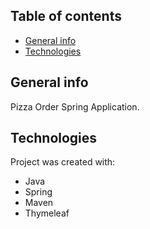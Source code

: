 ## Table of contents
* [General info](#general-info)
* [Technologies](#technologies)

## General info
Pizza Order Spring Application.

## Technologies
Project was created with:
* Java
* Spring
* Maven
* Thymeleaf

